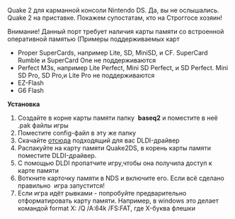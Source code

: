 Quake 2 для карманной консоли Nintendo DS. Да, вы не ослышались. Quake 2 на приставке. Покажем супостатам, кто на Строггосе хозяин!

Внимание! Данный порт требует наличия карты памяти со встроенной оперативной памятью (Примеры поддерживаемых карт

 *  Proper SuperCards, например Lite, SD, MiniSD, и CF. SuperCard Rumble и SuperCard One не поддерживаются
 *  Perfect M3s, например Lite Perfect, Mini SD Perfect, и SD Perfect. Mini SD Pro, SD Pro,и Lite Pro не поддерживаются
 *  EZ-Flash
 *  G6 Flash

**Установка**

1.  Создайте в корне карты памяти папку  **baseq2** и поместите в неё .pak файлы игры
2.  Поместите config-файл в эту же папку
3.  Скачайте [отсюда](https://www.chishm.com/DLDI/) подходящий для вас DLDI-драйвер
4.  Распакуйте на карту памяти Quake2DS, в корень карты памяти поместите DLDI-драйвер.
5.  С помощью DLDI пропатчите игру,чтобы она получила доступ к карте памяти
6.  Воткните карточку памяти в NDS и включите его. Если всё сделано правильно  игра запустится!
7.  Если игра идёт рывками - попробуйте предварительно отформатировать карту памяти. Например, в windows это делает командой format X: /Q /A:64k /FS:FAT, где X-буква флешки